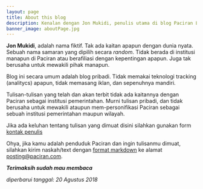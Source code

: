 ```yaml
---
layout: page
title: About this blog
description: Kenalan dengan Jon Mukidi, penulis utama di blog Paciran Lamongan.
banner_image: aboutPage.jpg
---
```


**Jon Mukidi**, adalah nama fiktif. Tak ada kaitan apapun dengan dunia nyata. Sebuah nama samaran yang dipilih secara _random_. Tidak berada di institusi manapun di Paciran atau berafiliasi dengan kepentingan apapun. Juga tak berusaha untuk mewakili pihak manapun.

Blog ini secara umum adalah blog pribadi. Tidak memakai teknologi tracking (analitycs) apapun, tidak memasang iklan, dan sepenuhnya mandiri.

Tulisan-tulisan yang telah dan akan terbit tidak ada kaitannya dengan Paciran sebagai institusi pemerintahan. Murni tulisan pribadi, dan tidak berusaha untuk mewakili ataupun mem-personifikasi Paciran sebagai sebuah institusi pemerintahan maupun wilayah.

Jika ada keluhan tentang tulisan yang dimuat disini silahkan gunakan form [kontak penulis](/kontak.)

Ohya, jika kamu adalah penduduk Paciran dan ingin tulisanmu dimuat, silahkan kirim naskah/text dengan [format markdown](https://en.wikipedia.org/wiki/Markdown) ke alamat posting@paciran.com.

**_Terimaksih sudah mau membaca_**

_diperbarui tanggal: 20 Agustus 2018_
